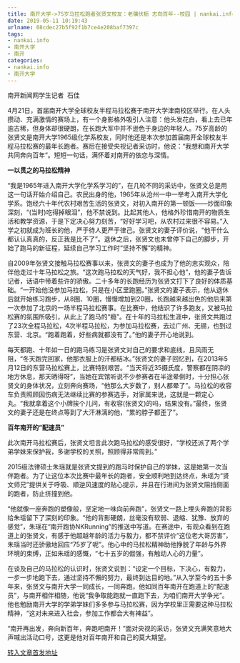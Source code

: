 ```yaml
---
title: 南开大学->75岁马拉松跑者张贤文校友：老骥伏枥 志向百年--校园 | nankai.info
date: 2019-05-11 10:19:43
urlname: 08cdec27b5f92f1b7ce4e208baf7397c
tags: 
- nankai.info
- 南开大学
- 南开
categories:
- nankai.info
- 南开大学
---
```



南开新闻网学生记者  石佳

4月21日，首届南开大学全球校友半程马拉松赛于南开大学津南校区举行。在人头攒动、充满激情的赛场上，有一个身影格外吸引人注意：他头发花白，看上去已年逾古稀，但身体却很硬朗，在长跑大军中并不逊色于身边的年轻人。75岁高龄的张贤文是南开大学1965级化学系校友，同时他还是本次参加首届南开全球校友半程马拉松赛的最年长跑者。赛后在接受央视记者采访时，他说：“我想和南开大学共同奔向百年”。短短一句话，满怀着对南开的依恋与深情。

**一以贯之的马拉松精神**

“我是1965年进入南开大学化学系学习的”，在几轮不同的采访中，张贤文总是用这一句话开始介绍自己。农民出身的他，1965年从沧州一中一举考入南开大学化学系。饱经六十年代农村艰苦生活的张贤文，对初入南开的第一顿饭——炒面印象深刻，“(当时)吃得掉眼泪”，他不禁说到。比起其他人，他格外珍惜南开的物质生活和教学资源，于是下定决心努力刻苦，“好好学习吧，从农村过来很不容易。”入学之初就成为班长的他，严于待人更严于律己。张贤文的妻子评价说，“他干什么都认认真真的，反正我是比不了”。退休之后，张贤文也未曾停下自己的脚步，开始了跑马的新征程，延续自己学习工作时“坚持不懈”的精神。

自2009年张贤文接触马拉松赛事以来，张贤文的妻子也成为了他的忠实观众，陪伴他走过十年马拉松之旅。“这次跑马拉松的天气好，我不担心他”，他的妻子告诉记者，话语中带着些许的骄傲。二十多年的长跑经历为张贤文打下了良好的体质基础。“一开始他没参加马拉松，只是在小区里跑圈。”张贤文的妻子表示，他从退休后就开始练习跑步，从8圈、10圈，慢慢增加到20圈，长跑越来越出色的他后来第一次参加了北京的一场半程马拉松赛事。在比赛中，他结识了许多跑友，又被马拉松赛的氛围所吸引，从此上了跑马的“瘾”。在十年的马拉松生涯中，张贤文共跑过了23次全程马拉松，4次半程马拉松，为参加马拉松赛，去过广州、无锡，也到过东营、北京。“跑着跑着，好些病就都没有了。”他的妻子开心地说到。

每天都跑、十年如一日的跑马练习是张贤文对自己的要求和底线，且风雨无阻，“冬天跑完回家，他那衣服上的汗都结冰。”张贤文的妻子回忆到，在2013年5月12日的东营马拉松赛上，比赛特别艰苦。“当天将近35摄氏度，警察都在阴凉的地方休息，那天晒得呀”，当她在宾馆听说不少参赛者在半途晕倒时，十分担心张贤文的身体状况，立刻奔向赛场，“他那么大岁数了，别人都晕了”。马拉松的收容车负责照顾因伤病无法继续比赛的参赛选手，对家属来说，这就是一颗定心丸。“我就拿着这个小牌挨个儿问，有收容(张贤文)的吗，结果没有。”最终，张贤文的妻子还是在终点等到了大汗淋漓的他，“累的脖子都歪了”。

**百年南开的“配速员”**

此次南开马拉松赛后，张贤文坦言此次跑马拉松的感受很好，“学校还派了两个学弟学妹来保护我，多谢学校的关照，照顾得非常周到。”

2015级法律硕士朱瑶就是张贤文提到的跑马时保护自己的学妹，这是她第一次当伴跑者。为了让这位本次比赛中最年长的跑者，安全顺利地到达终点，朱瑶为“贤文师兄”提供关于呼吸、顺逆风速度的贴心提示，并且在行进间为张贤文阻挡侧面的跑者，防止挤撞到他。

“他就像一座奔跑的塑像般，坚定地一味向前奔跑”，张贤文一路上埋头奔跑的背影给朱瑶留下了深刻的印象。“他的背影硬朗，丝毫没有软弱、退缩、犹豫、放弃的感觉”，朱瑶在“南开跑协NKRunning”的推送中写道。在赛途中，有观众看到在跑道上的张贤文，有感于他超越年龄的活力与毅力，都不禁评价“这位老大哥厉害”，朱瑶当时还骄傲地回应“75岁了呢”。他心中的马拉松精神助他挣脱了年龄与外界环境的束缚，正如朱瑶的感慨，“七十五岁的倔强，有触动人心的力量”。

在谈及自己的马拉松的认识时，张贤文说到：“设定一个目标，下决心，有毅力，一步一步地跑下去，通过坚持不懈的努力，最终到达目的地。”从入学至今的五十多年来，张贤文与南开大学一同成长，一同奔跑，他如同百年南开在跑道上的“配速员”，与南开相伴相随，他说“我争取能跑就一直跑下去，为咱们南开大学争光”。他也勉励南开大学的学弟学妹们多多参与马拉松赛，因为学校里正需要这种马拉松精神，“这对未来进入社会，参加工作都会大有裨益”。

“南开再出发，奔向新百年，奔跑吧南开！”面对央视的采访，张贤文充满笑意地大声喊出活动口号，这更是他对百年南开和自己的莫大期望。





[转入文章首发地址](http://news.nankai.edu.cn/qqxy/system/2019/05/11/000450394.shtml)
